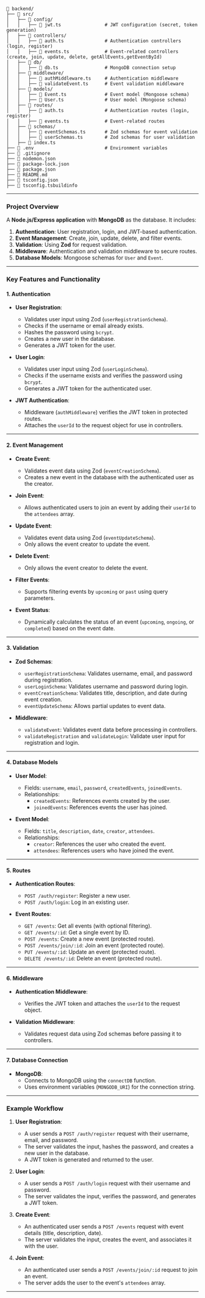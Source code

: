 ```
📁 backend/
├── 📁 src/
│   ├── 📁 config/
│   │   ├── 📄 jwt.ts                # JWT configuration (secret, token generation)
│   ├── 📁 controllers/
│   │   ├── 📄 auth.ts               # Authentication controllers (login, register)
│   │   ├── 📄 events.ts             # Event-related controllers (create, join, update, delete, getAllEvents,getEventById)
│   ├── 📁 db/
│   │   ├── 📄 db.ts                 # MongoDB connection setup
│   ├── 📁 middleware/
│   │   ├── 📄 authMiddleware.ts     # Authentication middleware
│   │   ├── 📄 validateEvent.ts      # Event validation middleware
│   ├── 📁 models/
│   │   ├── 📄 Event.ts              # Event model (Mongoose schema)
│   │   ├── 📄 User.ts               # User model (Mongoose schema)
│   ├── 📁 routes/
│   │   ├── 📄 auth.ts               # Authentication routes (login, register)
│   │   ├── 📄 events.ts             # Event-related routes
│   ├── 📁 schemas/
│   │   ├── 📄 eventSchemas.ts       # Zod schemas for event validation
│   │   ├── 📄 userSchemas.ts        # Zod schemas for user validation
│   ├── 📄 index.ts                    
├── 📄 .env                          # Environment variables
├── 📄 .gitignore                  
├── 📄 nodemon.json                  
├── 📄 package-lock.json                  
├── 📄 package.json                  
├── 📄 README.md                     
├── 📄 tsconfig.json                 
├── 📄 tsconfig.tsbuildinfo           
```



---

### **Project Overview**
A **Node.js/Express application** with **MongoDB** as the database. It includes:
1. **Authentication**: User registration, login, and JWT-based authentication.
2. **Event Management**: Create, join, update, delete, and filter events.
3. **Validation**: Using **Zod** for request validation.
4. **Middleware**: Authentication and validation middleware to secure routes.
5. **Database Models**: Mongoose schemas for `User` and `Event`.

---

### **Key Features and Functionality**

#### 1. **Authentication**
- **User Registration**:
  - Validates user input using Zod (`userRegistrationSchema`).
  - Checks if the username or email already exists.
  - Hashes the password using `bcrypt`.
  - Creates a new user in the database.
  - Generates a JWT token for the user.

- **User Login**:
  - Validates user input using Zod (`userLoginSchema`).
  - Checks if the username exists and verifies the password using `bcrypt`.
  - Generates a JWT token for the authenticated user.

- **JWT Authentication**:
  - Middleware (`authMiddleware`) verifies the JWT token in protected routes.
  - Attaches the `userId` to the request object for use in controllers.

---

#### 2. **Event Management**
- **Create Event**:
  - Validates event data using Zod (`eventCreationSchema`).
  - Creates a new event in the database with the authenticated user as the creator.

- **Join Event**:
  - Allows authenticated users to join an event by adding their `userId` to the `attendees` array.

- **Update Event**:
  - Validates event data using Zod (`eventUpdateSchema`).
  - Only allows the event creator to update the event.

- **Delete Event**:
  - Only allows the event creator to delete the event.

- **Filter Events**:
  - Supports filtering events by `upcoming` or `past` using query parameters.

- **Event Status**:
  - Dynamically calculates the status of an event (`upcoming`, `ongoing`, or `completed`) based on the event date.

---

#### 3. **Validation**
- **Zod Schemas**:
  - `userRegistrationSchema`: Validates username, email, and password during registration.
  - `userLoginSchema`: Validates username and password during login.
  - `eventCreationSchema`: Validates title, description, and date during event creation.
  - `eventUpdateSchema`: Allows partial updates to event data.

- **Middleware**:
  - `validateEvent`: Validates event data before processing in controllers.
  - `validateRegistration` and `validateLogin`: Validate user input for registration and login.

---

#### 4. **Database Models**
- **User Model**:
  - Fields: `username`, `email`, `password`, `createdEvents`, `joinedEvents`.
  - Relationships:
    - `createdEvents`: References events created by the user.
    - `joinedEvents`: References events the user has joined.

- **Event Model**:
  - Fields: `title`, `description`, `date`, `creator`, `attendees`.
  - Relationships:
    - `creator`: References the user who created the event.
    - `attendees`: References users who have joined the event.

---

#### 5. **Routes**
- **Authentication Routes**:
  - `POST /auth/register`: Register a new user.
  - `POST /auth/login`: Log in an existing user.

- **Event Routes**:
  - `GET /events`: Get all events (with optional filtering).
  - `GET /events/:id`: Get a single event by ID.
  - `POST /events`: Create a new event (protected route).
  - `POST /events/join/:id`: Join an event (protected route).
  - `PUT /events/:id`: Update an event (protected route).
  - `DELETE /events/:id`: Delete an event (protected route).

---

#### 6. **Middleware**
- **Authentication Middleware**:
  - Verifies the JWT token and attaches the `userId` to the request object.

- **Validation Middleware**:
  - Validates request data using Zod schemas before passing it to controllers.

---

#### 7. **Database Connection**
- **MongoDB**:
  - Connects to MongoDB using the `connectDB` function.
  - Uses environment variables (`MONGODB_URI`) for the connection string.


---

### **Example Workflow**
1. **User Registration**:
   - A user sends a `POST /auth/register` request with their username, email, and password.
   - The server validates the input, hashes the password, and creates a new user in the database.
   - A JWT token is generated and returned to the user.

2. **User Login**:
   - A user sends a `POST /auth/login` request with their username and password.
   - The server validates the input, verifies the password, and generates a JWT token.

3. **Create Event**:
   - An authenticated user sends a `POST /events` request with event details (title, description, date).
   - The server validates the input, creates the event, and associates it with the user.

4. **Join Event**:
   - An authenticated user sends a `POST /events/join/:id` request to join an event.
   - The server adds the user to the event's `attendees` array.

---

